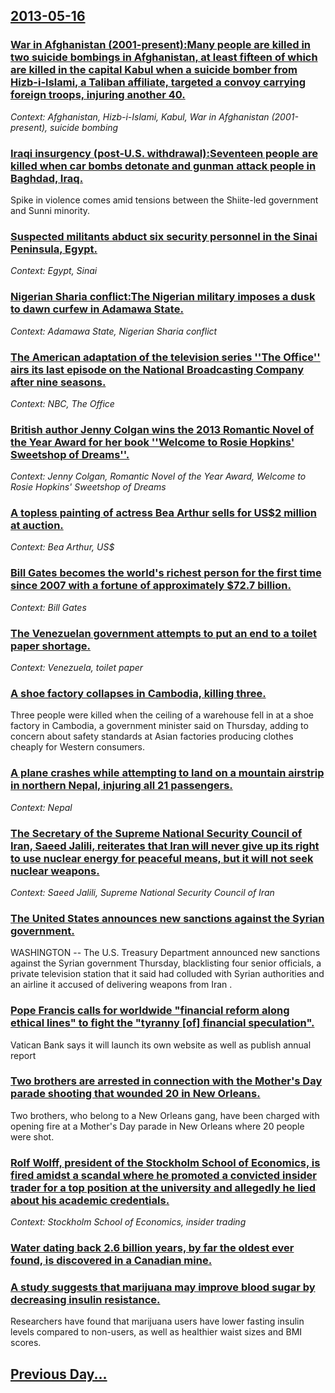 ## [2013-05-16](/news/2013/05/16/index.md)

### [War in Afghanistan (2001-present):Many people are killed in two suicide bombings in Afghanistan, at least fifteen of which are killed in the capital Kabul when a suicide bomber from Hizb-i-Islami, a Taliban affiliate, targeted a convoy carrying foreign troops, injuring another 40. ](/news/2013/05/16/war-in-afghanistan-2001apresent-pmany-people-are-killed-in-two-suicide-bombings-in-afghanistan-at-least-fifteen-of-which-are-killed-in.md)
_Context: Afghanistan, Hizb-i-Islami, Kabul, War in Afghanistan (2001-present), suicide bombing_

### [Iraqi insurgency (post-U.S. withdrawal):Seventeen people are killed when car bombs detonate and gunman attack people in Baghdad, Iraq. ](/news/2013/05/16/iraqi-insurgency-post-u-s-withdrawal-pseventeen-people-are-killed-when-car-bombs-detonate-and-gunman-attack-people-in-baghdad-iraq.md)
Spike in violence comes amid tensions between the Shiite-led government and Sunni minority.

### [Suspected militants abduct six security personnel in the Sinai Peninsula, Egypt. ](/news/2013/05/16/suspected-militants-abduct-six-security-personnel-in-the-sinai-peninsula-egypt.md)
_Context: Egypt, Sinai_

### [Nigerian Sharia conflict:The Nigerian military imposes a dusk to dawn curfew in Adamawa State. ](/news/2013/05/16/nigerian-sharia-conflict-pthe-nigerian-military-imposes-a-dusk-to-dawn-curfew-in-adamawa-state.md)
_Context: Adamawa State, Nigerian Sharia conflict_

### [The American adaptation of the television series ''The Office'' airs its last episode on the National Broadcasting Company after nine seasons. ](/news/2013/05/16/the-american-adaptation-of-the-television-series-the-office-airs-its-last-episode-on-the-national-broadcasting-company-after-nine-season.md)
_Context: NBC, The Office_

### [British author Jenny Colgan wins the 2013 Romantic Novel of the Year Award for her book ''Welcome to Rosie Hopkins' Sweetshop of Dreams''. ](/news/2013/05/16/british-author-jenny-colgan-wins-the-2013-romantic-novel-of-the-year-award-for-her-book-welcome-to-rosie-hopkins-sweetshop-of-dreams.md)
_Context: Jenny Colgan, Romantic Novel of the Year Award, Welcome to Rosie Hopkins' Sweetshop of Dreams_

### [A topless painting of actress Bea Arthur sells for US$2 million at auction. ](/news/2013/05/16/a-topless-painting-of-actress-bea-arthur-sells-for-us-2-million-at-auction.md)
_Context: Bea Arthur, US$_

### [Bill Gates becomes the world's richest person for the first time since 2007 with a fortune of approximately $72.7 billion. ](/news/2013/05/16/bill-gates-becomes-the-world-s-richest-person-for-the-first-time-since-2007-with-a-fortune-of-approximately-72-7-billion.md)
_Context: Bill Gates_

### [The Venezuelan government attempts to put an end to a toilet paper shortage. ](/news/2013/05/16/the-venezuelan-government-attempts-to-put-an-end-to-a-toilet-paper-shortage.md)
_Context: Venezuela, toilet paper_

### [A shoe factory collapses in Cambodia, killing three. ](/news/2013/05/16/a-shoe-factory-collapses-in-cambodia-killing-three.md)
Three people were killed when the ceiling of a warehouse fell in at a shoe factory in Cambodia, a government minister said on Thursday, adding to concern about safety standards at Asian factories producing clothes cheaply for Western consumers.

### [A plane crashes while attempting to land on a mountain airstrip in northern Nepal, injuring all 21 passengers. ](/news/2013/05/16/a-plane-crashes-while-attempting-to-land-on-a-mountain-airstrip-in-northern-nepal-injuring-all-21-passengers.md)
_Context: Nepal_

### [The Secretary of the Supreme National Security Council of Iran, Saeed Jalili, reiterates that Iran will never give up its right to use nuclear energy for peaceful means, but it will not seek nuclear weapons. ](/news/2013/05/16/the-secretary-of-the-supreme-national-security-council-of-iran-saeed-jalili-reiterates-that-iran-will-never-give-up-its-right-to-use-nucle.md)
_Context: Saeed Jalili, Supreme National Security Council of Iran_

### [The United States announces new sanctions against the Syrian government. ](/news/2013/05/16/the-united-states-announces-new-sanctions-against-the-syrian-government.md)
WASHINGTON -- The U.S. Treasury Department announced new sanctions against the Syrian government Thursday, blacklisting four senior officials, a private television station that it said had colluded with Syrian authorities and an airline it accused of delivering weapons from Iran .

### [Pope Francis calls for worldwide "financial reform along ethical lines" to fight the "tyranny [of] financial speculation". ](/news/2013/05/16/pope-francis-calls-for-worldwide-financial-reform-along-ethical-lines-to-fight-the-tyranny-of-financial-speculation.md)
Vatican Bank says it will launch its own website as well as publish annual report 

### [Two brothers are arrested in connection with the Mother's Day parade shooting that wounded 20 in New Orleans. ](/news/2013/05/16/two-brothers-are-arrested-in-connection-with-the-motheras-day-parade-shooting-that-wounded-20-in-new-orleans.md)
Two brothers, who belong to a New Orleans gang, have been charged with opening fire at a Mother&#39;s Day parade in New Orleans where 20 people were shot.

### [Rolf Wolff, president of the Stockholm School of Economics, is fired amidst a scandal where he promoted a convicted insider trader for a top position at the university and allegedly he lied about his academic credentials. ](/news/2013/05/16/rolf-wolff-president-of-the-stockholm-school-of-economics-is-fired-amidst-a-scandal-where-he-promoted-a-convicted-insider-trader-for-a-top.md)
_Context: Stockholm School of Economics, insider trading_

### [Water dating back 2.6 billion years, by far the oldest ever found, is discovered in a Canadian mine. ](/news/2013/05/16/water-dating-back-2-6-billion-years-by-far-the-oldest-ever-found-is-discovered-in-a-canadian-mine.md)
### [A study suggests that marijuana may improve blood sugar by decreasing insulin resistance. ](/news/2013/05/16/a-study-suggests-that-marijuana-may-improve-blood-sugar-by-decreasing-insulin-resistance.md)
Researchers have found that marijuana users have lower fasting insulin levels compared to non-users, as well as healthier waist sizes and BMI scores. &nbsp;

## [Previous Day...](/news/2013/05/15/index.md)

